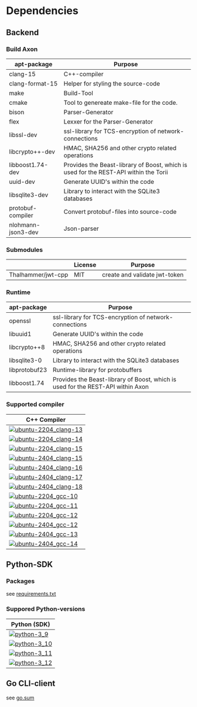 # Dependencies

## Backend

### Build Axon

| apt-package         | Purpose                                                                              |
| ------------------- | ------------------------------------------------------------------------------------ |
| clang-15            | C++-compiler                                                                         |
| clang-format-15     | Helper for styling the source-code                                                   |
| make                | Build-Tool                                                                           |
| cmake               | Tool to genereate make-file for the code.                                            |
| bison               | Parser-Generator                                                                     |
| flex                | Lexxer for the Parser-Generator                                                      |
| libssl-dev          | ssl-library for TCS-encryption of network-connections                                |
| libcrypto++-dev     | HMAC, SHA256 and other crypto related operations                                     |
| libboost1.74-dev    | Provides the Beast-library of Boost, which is used for the REST-API within the Torii |
| uuid-dev            | Generate UUID's within the code                                                      |
| libsqlite3-dev      | Library to interact with the SQLite3 databases                                       |
| protobuf-compiler   | Convert protobuf-files into source-code                                              |
| nlohmann-json3-dev  | Json-parser                                                                          |

### Submodules

|                | License | Purpose                       |
| ------------------ | ------- | ----------------------------- |
| Thalhammer/jwt-cpp | MIT     | create and validate jwt-token |

### Runtime

| apt-package   | Purpose                                                                               |
| ------------- | ------------------------------------------------------------------------------------- |
| openssl       | ssl-library for TCS-encryption of network-connections                                 |
| libuuid1      | Generate UUID's within the code                                                       |
| libcrypto++8  | HMAC, SHA256 and other crypto related operations                                      |
| libsqlite3-0  | Library to interact with the SQLite3 databases                                        |
| libprotobuf23 | Runtime-library for protobuffers                                                      |
| libboost1.74  | Provides the Beast-library of Boost, which is used for the REST-API within Axon |

### Supported compiler

| C++ Compiler                                                  |
| ------------------------------------------------------------- |
| [![ubuntu-2204_clang-13][img_ubuntu-2204_clang-13]][Workflow] |
| [![ubuntu-2204_clang-14][img_ubuntu-2204_clang-14]][Workflow] |
| [![ubuntu-2204_clang-15][img_ubuntu-2204_clang-15]][Workflow] |
| [![ubuntu-2404_clang-15][img_ubuntu-2404_clang-15]][Workflow] |
| [![ubuntu-2404_clang-16][img_ubuntu-2404_clang-16]][Workflow] |
| [![ubuntu-2404_clang-17][img_ubuntu-2404_clang-17]][Workflow] |
| [![ubuntu-2404_clang-18][img_ubuntu-2404_clang-18]][Workflow] |
| [![ubuntu-2204_gcc-10][img_ubuntu-2204_gcc-10]][Workflow]     |
| [![ubuntu-2204_gcc-11][img_ubuntu-2204_gcc-11]][Workflow]     |
| [![ubuntu-2204_gcc-12][img_ubuntu-2204_gcc-12]][Workflow]     |
| [![ubuntu-2404_gcc-12][img_ubuntu-2404_gcc-12]][Workflow]     |
| [![ubuntu-2404_gcc-13][img_ubuntu-2404_gcc-13]][Workflow]     |
| [![ubuntu-2404_gcc-14][img_ubuntu-2404_gcc-14]][Workflow]     |

## Python-SDK

### Packages

see
[requirements.txt](https://github.com/AxonFrame/Axon/blob/develop/src/sdk/python/Axon_sdk/requirements.txt)

### Suppored Python-versions

| Python (SDK)                                |
| ------------------------------------------- |
| [![python-3_9][img_python-3_9]][Workflow]   |
| [![python-3_10][img_python-3_10]][Workflow] |
| [![python-3_11][img_python-3_11]][Workflow] |
| [![python-3_12][img_python-3_12]][Workflow] |

## Go CLI-client

see [go.sum](https://github.com/AxonFrame/Axon/blob/develop/src/cli/Axonctl/go.sum)

[img_ubuntu-2204_clang-13]:
    https://img.shields.io/endpoint?url=https://raw.githubusercontent.com/kitsudaiki/Axon-badges/develop/compiler_version/ubuntu-2204_clang-13/shields.json&style=flat-square
[img_ubuntu-2204_clang-14]:
    https://img.shields.io/endpoint?url=https://raw.githubusercontent.com/kitsudaiki/Axon-badges/develop/compiler_version/ubuntu-2204_clang-14/shields.json&style=flat-square
[img_ubuntu-2204_clang-15]:
    https://img.shields.io/endpoint?url=https://raw.githubusercontent.com/kitsudaiki/Axon-badges/develop/compiler_version/ubuntu-2204_clang-15/shields.json&style=flat-square
[img_ubuntu-2404_clang-15]:
    https://img.shields.io/endpoint?url=https://raw.githubusercontent.com/kitsudaiki/Axon-badges/develop/compiler_version/ubuntu-2404_clang-15/shields.json&style=flat-square
[img_ubuntu-2404_clang-16]:
    https://img.shields.io/endpoint?url=https://raw.githubusercontent.com/kitsudaiki/Axon-badges/develop/compiler_version/ubuntu-2404_clang-16/shields.json&style=flat-square
[img_ubuntu-2404_clang-17]:
    https://img.shields.io/endpoint?url=https://raw.githubusercontent.com/kitsudaiki/Axon-badges/develop/compiler_version/ubuntu-2404_clang-17/shields.json&style=flat-square
[img_ubuntu-2404_clang-18]:
    https://img.shields.io/endpoint?url=https://raw.githubusercontent.com/kitsudaiki/Axon-badges/develop/compiler_version/ubuntu-2404_clang-18/shields.json&style=flat-square
[img_ubuntu-2204_gcc-10]:
    https://img.shields.io/endpoint?url=https://raw.githubusercontent.com/kitsudaiki/Axon-badges/develop/compiler_version/ubuntu-2204_gcc-10/shields.json&style=flat-square
[img_ubuntu-2204_gcc-11]:
    https://img.shields.io/endpoint?url=https://raw.githubusercontent.com/kitsudaiki/Axon-badges/develop/compiler_version/ubuntu-2204_gcc-11/shields.json&style=flat-square
[img_ubuntu-2204_gcc-12]:
    https://img.shields.io/endpoint?url=https://raw.githubusercontent.com/kitsudaiki/Axon-badges/develop/compiler_version/ubuntu-2204_gcc-12/shields.json&style=flat-square
[img_ubuntu-2404_gcc-12]:
    https://img.shields.io/endpoint?url=https://raw.githubusercontent.com/kitsudaiki/Axon-badges/develop/compiler_version/ubuntu-2404_gcc-12/shields.json&style=flat-square
[img_ubuntu-2404_gcc-13]:
    https://img.shields.io/endpoint?url=https://raw.githubusercontent.com/kitsudaiki/Axon-badges/develop/compiler_version/ubuntu-2404_gcc-13/shields.json&style=flat-square
[img_ubuntu-2404_gcc-14]:
    https://img.shields.io/endpoint?url=https://raw.githubusercontent.com/kitsudaiki/Axon-badges/develop/compiler_version/ubuntu-2404_gcc-14/shields.json&style=flat-square
[img_python-3_9]:
    https://img.shields.io/endpoint?url=https://raw.githubusercontent.com/kitsudaiki/Axon-badges/develop/python_version/python-3_9/shields.json&style=flat-square
[img_python-3_10]:
    https://img.shields.io/endpoint?url=https://raw.githubusercontent.com/kitsudaiki/Axon-badges/develop/python_version/python-3_10/shields.json&style=flat-square
[img_python-3_11]:
    https://img.shields.io/endpoint?url=https://raw.githubusercontent.com/kitsudaiki/Axon-badges/develop/python_version/python-3_11/shields.json&style=flat-square
[img_python-3_12]:
    https://img.shields.io/endpoint?url=https://raw.githubusercontent.com/kitsudaiki/Axon-badges/develop/python_version/python-3_12/shields.json&style=flat-square
[Workflow]: https://github.com/AxonFrame/Axon/actions/workflows/build_test.yml

